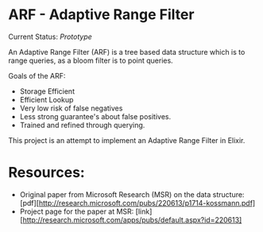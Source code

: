 ARF - Adaptive Range Filter
===

Current Status: _Prototype_

An Adaptive Range Filter (ARF) is a tree based data structure
which is to range queries, as a bloom filter is to point queries.

Goals of the ARF:
 - Storage Efficient
 - Efficient Lookup
 - Very low risk of false negatives
 - Less strong guarantee's about false positives.
 - Trained and refined through querying.

This project is an attempt to implement an Adaptive Range Filter in Elixir.

# Resources: #
 - Original paper from Microsoft Research (MSR) on the data structure: [pdf][http://research.microsoft.com/pubs/220613/p1714-kossmann.pdf]
 - Project page for the paper at MSR: [link][http://research.microsoft.com/apps/pubs/default.aspx?id=220613]
